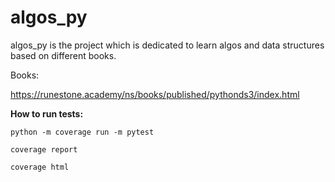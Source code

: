 # algos_py
algos_py is the project which is dedicated to learn algos and data structures based on different books.

Books:

https://runestone.academy/ns/books/published/pythonds3/index.html

**How to run tests:**

`python -m coverage run -m pytest`

`coverage report`

`coverage html`

